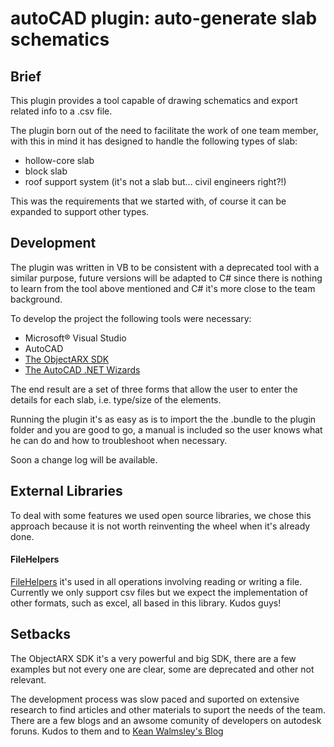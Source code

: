 # autoCAD plugin: auto-generate slab schematics #

## Brief ##

This plugin provides a tool capable of drawing schematics and export related info to a .csv file.

The plugin born out of the need to facilitate the work of one team member, with this in mind it has designed to handle the following types of slab:

*  hollow-core slab
*  block slab
*  roof support system (it's not a slab but... civil engineers right?!)

This was the requirements that we started with, of course it can be expanded to support other types.

## Development ##

The plugin was written in VB to be consistent with a deprecated tool with a similar purpose, future versions will be adapted to C# since there is nothing to learn from the tool above mentioned and C# it's more close to the team background.

To develop the project the following tools were necessary:

* Microsoft® Visual Studio
* AutoCAD
* [The ObjectARX SDK](http://usa.autodesk.com/adsk/servlet/index?siteID=123112&id=773204)
* [The AutoCAD .NET Wizards](http://usa.autodesk.com/adsk/servlet/index?siteID=123112&id=1911627)

The end result are a set of three forms that allow the user to enter the details for each slab, i.e. type/size of the elements.

Running the plugin it's as easy as is to import the the .bundle to the plugin folder and you are good to go, a manual is included so the user knows what he can do and how to troubleshoot when necessary.
 
Soon a change log will be available.

## External Libraries ##

To deal with some features we used open source libraries, we chose this approach because it is not worth reinventing the wheel when it's already done.

#### FileHelpers ####
[FileHelpers](http://www.filehelpers.net/) it's used in all operations involving reading or writing a file.
Currently we only support csv files but we expect the implementation of other formats, such as excel, all based in this library. Kudos guys!

## Setbacks ##

The ObjectARX SDK it's a very powerful and big SDK, there are a few examples but not every one are clear, some are deprecated and other not relevant.

The development process was slow paced and suported on extensive research to find articles and other materials to suport the needs of the team. There are a few blogs and an awsome comunity of developers on autodesk foruns. Kudos to them and to [Kean Walmsley's Blog](http://through-the-interface.typepad.com)


